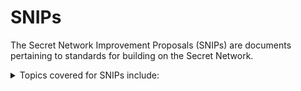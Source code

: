 # SNIPs

The Secret Network Improvement Proposals (SNIPs) are documents pertaining to standards for building on the Secret Network.&#x20;

<details>

<summary>Topics covered for SNIPs include:</summary>

* [Contributing](broken-reference)
* [SNIP-0](snips/snip-0.md)
* [SNIP-1155: Private Multitokens](snips/snip-1155-private-multitokens.md)
* [SNIP-20 Spec: Private, Fungible Tokens](snips/snip-20-spec-private-fungible-tokens.md)
* [SNIP-21: Minor Improvements to SNIP-20](snips/snip-21-minor-improvements-to-snip-20.md)
* [SNIP-22: Batch Operations for SNIP-20 Contracts](snips/snip-22-batch-operations-for-snip-20-contracts.md)
* [SNIP-23: Improved UX to SNIP-20 Send Operations](snips/snip-23-improved-ux-to-snip-20-send-operations.md)
* [SNIP-24: Query permits for SNIP-20 tokens](snips/snip-24-query-permits-for-snip-20-tokens.md)
* [SNIP-721: Private, Non-Fungible Tokens (NFTs)](snips/snip-721-private-non-fungible-tokens-nfts.md)
* [SNIP Template](snips/snip-template.md)



</details>

